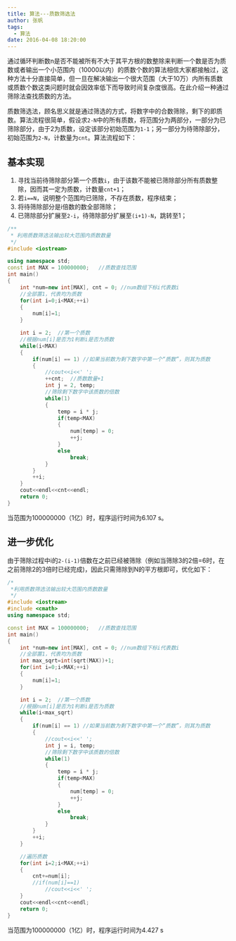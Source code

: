 ```yaml
---
title: 算法---质数筛选法
author: 张帆
tags:
  - 算法
date: 2016-04-08 18:20:00
---
```


通过循环判断数n是否不能被所有不大于其平方根的数整除来判断一个数是否为质数或者输出一个小范围内（10000以内）的质数个数的算法相信大家都接触过，这种方法十分直接简单，但一旦在解决输出一个很大范围（大于10万）内所有质数或质数个数这类问题时就会因效率低下而导致时间复杂度很高。在此介绍一种通过筛除法查找质数的方法。

质数筛选法，顾名思义就是通过筛选的方式，将数字中的合数筛除，剩下的即质数。算法流程很简单，假设求`2-N`中的所有质数，将范围分为两部分，一部分为已筛除部分，由于2为质数，设定该部分初始范围为`1-1`；另一部分为待筛除部分，初始范围为`2-N`，计数量为`cnt`。算法流程如下：

<!--more-->

## 基本实现

1. 寻找当前待筛除部分第一个质数`i`，由于该数不能被已筛除部分所有质数整除，因而其一定为质数，计数量`cnt+1`；
2. 若`i==N`，说明整个范围均已筛除，不存在质数，程序结束；
3. 将待筛除部分是i倍数的数全部筛除；
4. 已筛除部分扩展至`2-i`，待筛除部分扩展至`(i+1)-N`，跳转至1；

``` c++
/**
 * 利用质数筛选法输出较大范围内质数数量
 */
#include <iostream>

using namespace std;
const int MAX = 100000000;   //质数查找范围
int main()
{
    int *num=new int[MAX], cnt = 0; //num数组下标i代表数i
    //全部置1，代表均为质数
    for(int i=0;i<MAX;++i)
    {
        num[i]=1;
    }

    int i = 2;  //第一个质数
    //根据num[i]是否为1判断i是否为质数
    while(i<MAX)
    {
        if(num[i] == 1) //如果当前数为剩下数字中第一个“质数”，则其为质数
        {
            //cout<<i<<' ';
            ++cnt;  //质数数量+1
            int j = 2, temp;
            //筛除剩下数字中该质数的倍数
            while(1)
            {
                temp = i * j;
                if(temp<MAX)
                {
                    num[temp] = 0;
                    ++j;
                }
                else
                    break;
            }
        }
        ++i;
    }
    cout<<endl<<cnt<<endl;
    return 0;
}
```

当范围为100000000（1亿）时，程序运行时间为6.107 s。

## 进一步优化

由于筛除过程中i的`2-(i-1)`倍数在之前已经被筛除（例如当筛除3的2倍=6时，在之前筛除2的3倍时已经完成)，因此只需筛除到N的平方根即可，优化如下：

``` c++
/*
 *利用质数筛选法输出较大范围内质数数量
 */
#include <iostream>
#include <cmath>
using namespace std;

const int MAX = 100000000;   //质数查找范围
int main()
{
    int *num=new int[MAX], cnt = 0; //num数组下标i代表数i
    //全部置1，代表均为质数
    int max_sqrt=int(sqrt(MAX))+1;
    for(int i=0;i<MAX;++i)
    {
        num[i]=1;
    }

    int i = 2;  //第一个质数
    //根据num[i]是否为1判断i是否为质数
    while(i<max_sqrt)
    {
        if(num[i] == 1) //如果当前数为剩下数字中第一个“质数”，则其为质数
        {
            //cout<<i<<' ';
            int j = i, temp;
            //筛除剩下数字中该质数的倍数
            while(1)
            {
                temp = i * j;
                if(temp<MAX)
                {
                    num[temp] = 0;
                    ++j;
                }
                else
                    break;
            }
        }
        ++i;
    }

    //遍历质数
    for(int i=2;i<MAX;++i)
    {
        cnt+=num[i];
        //if(num[i]==1)
            //cout<<i<<' ';
    }
    cout<<endl<<cnt<<endl;
    return 0;
}
```

当范围为100000000（1亿）时，程序运行时间为4.427 s
